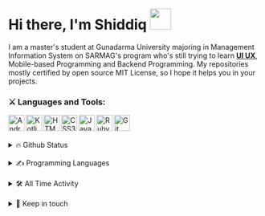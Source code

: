 # Hi there, I'm Shiddiq <img width="42px" src="https://camo.githubusercontent.com/e8e7b06ecf583bc040eb60e44eb5b8e0ecc5421320a92929ce21522dbc34c891/68747470733a2f2f6d656469612e67697068792e636f6d2f6d656469612f6876524a434c467a6361737252346961377a2f67697068792e676966" /> 

I am a master's student at Gunadarma University majoring in Management Information System on SARMAG's program who's still trying to learn 
 <a href="https://dribbble.com/shots/15957620-AKIA-Maternal-and-Child-Health-Apps"><strong>UI UX</strong></a>, Mobile-based Programming and Backend Programming. My repositories mostly certified by open source MIT License, so I hope it helps you in your projects.

### ⚔️ Languages and Tools:
<img align="left" alt="Android Studio" width="32px" src="https://upload.wikimedia.org/wikipedia/commons/thumb/8/8f/Breezeicons-apps-48-android-studio.svg/1024px-Breezeicons-apps-48-android-studio.svg.png" />
<img align="left" alt="Kotlin" width="32px" src="https://img.icons8.com/color/48/000000/kotlin.png" />
<img align="left" alt="HTML5" width="32px" src="https://img.icons8.com/color/48/000000/html-5.png" />
<img align="left" alt="CSS3" width="32px" src="https://img.icons8.com/color/48/000000/css3.png" />
<img align="left" alt="Javascript" width="32px" src="https://img.icons8.com/color/344/javascript--v1.png" />
<img align="left" alt="Ruby" width="32px" src="https://img.icons8.com/color/344/ruby-programming-language.png" />
<img align="left" alt="Git" width="32px" src="https://img.icons8.com/color/344/git.png" />

<br/>
<br/>
<br/>

<details>
  <summary>🔥 Github Status</summary>
  <br/>
   <a href="https://github.com/anuraghazra/github-readme-stats" title="Go to Source">
     <img align="center" alt="mas-diq's GitHub Stats" src="https://github-readme-stats.vercel.app/api?username=mas-diq&count_private=true&show_icons=true&theme=nightowl" />
  </a>
</details>
  <br/>

<details>
  <summary>✍ Programming Languages</summary>
  <br/>
  <img align="center" alt="mas-diq's Language Used" src="https://github-readme-stats.vercel.app/api/top-langs/?username=mas-diq&theme=nightowl&layout=compact&langs_count=8" />
</details>
  <br/>

<details>
  <summary>🛠️ All Time Activity</summary>
  <br/>
  <img align="center" alt="mas-diq's Language Used" src="https://github-readme-stats.vercel.app/api/wakatime?username=msf31&theme=nightowl&layout=compact" />
</details>
  <br/>

<details>
  <summary>🤝 Keep in touch </summary>
  <br/>
<a href='https://www.linkedin.com/in/muhammad-shiddiq-f-5a1868111/'><img alt="LinkedIn" src="https://img.shields.io/badge/linkedin%20-%230077B5.svg?&style=for-the-badge&logo=linkedin&logoColor=white"/></a>
<a href='https://www.instagram.com/m_shiddiq_f/'><img alt="Instagram" src="https://img.shields.io/badge/m_shiddiq_f%20-%23E4405F.svg?&style=for-the-badge&logo=Instagram&logoColor=white"/></a>
<a href='https://www.hackerrank.com/msf31/'><img alt="HackerRank" src="https://img.shields.io/badge/-Hackerrank-2EC866?style=for-the-badge&logo=HackerRank&logoColor=white"/></a>
</details>
